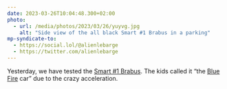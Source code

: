 ```yaml
---
date: 2023-03-26T10:04:48.300+02:00
photo:
  - url: /media/photos/2023/03/26/yuyvg.jpg
    alt: "Side view of the all black Smart #1 Brabus in a parking"
mp-syndicate-to:
  - https://social.lol/@alienlebarge
  - https://twitter.com/alienlebarge
---
```

Yesterday, we have tested the [Smart #1 Brabus](https://ch.smart.com/fr/hashtag-one/brabus-edition/). The kids called it “the [Blue Fire](https://fr.wikipedia.org/wiki/Blue_Fire_Megacoaster) car” due to the crazy acceleration.
